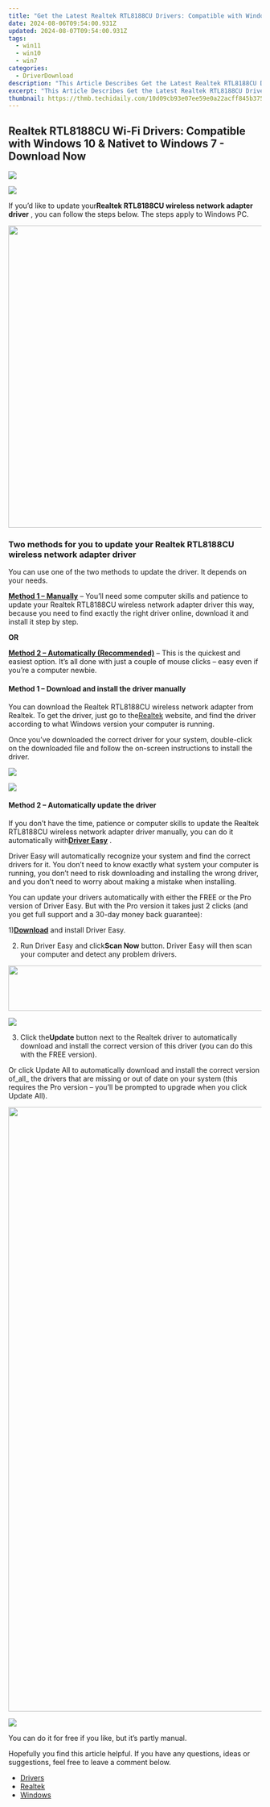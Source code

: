 ```yaml
---
title: "Get the Latest Realtek RTL8188CU Drivers: Compatible with Windows 7 & 10"
date: 2024-08-06T09:54:00.931Z
updated: 2024-08-07T09:54:00.931Z
tags:
  - win11
  - win10
  - win7
categories:
  - DriverDownload
description: "This Article Describes Get the Latest Realtek RTL8188CU Drivers: Compatible with Windows 7 & 10"
excerpt: "This Article Describes Get the Latest Realtek RTL8188CU Drivers: Compatible with Windows 7 & 10"
thumbnail: https://thmb.techidaily.com/10d09cb93e07ee59e0a22acff845b375c79c46fae8d6511978a41c0031c4032e.jpg
---
```


## Realtek RTL8188CU Wi-Fi Drivers: Compatible with Windows 10 & Nativet to Windows 7 - Download Now

<!-- affiliate ads begin -->
<a href="https://store.massmailsoftware.com/order/checkout.php?PRODS=1095219&QTY=1&AFFILIATE=108875&CART=1"><img src="https://secure.avangate.com/images/merchant/dc87c13749315c7217cdc4ac692e704c/banera_for_partners-20_%281%29.jpg" border="0"></a>
<!-- affiliate ads end -->
![](https://images.drivereasy.com/wp-content/uploads/2019/05/image-601.png)

 If you’d like to update your**Realtek RTL8188CU wireless network adapter driver** , you can follow the steps below. The steps apply to Windows PC.  

<!-- affiliate ads begin -->
<a href="https://appsumo.8odi.net/c/5597632/2082526/7443" target="_top" id="2082526"><img src="//a.impactradius-go.com/display-ad/7443-2082526" border="0" alt="" width="1200" height="600"/></a><img height="0" width="0" src="https://appsumo.8odi.net/i/5597632/2082526/7443" style="position:absolute;visibility:hidden;" border="0" />
<!-- affiliate ads end -->
### Two methods for you to update your Realtek RTL8188CU wireless network adapter driver  

 You can use one of the two methods to update the driver. It depends on your needs.  

[**Method 1 – Manually**](https://tools.techidaily.com/drivereasy/download/) – You’ll need some computer skills and patience to update your Realtek RTL8188CU wireless network adapter driver this way, because you need to find exactly the right driver online, download it and install it step by step.

**OR**

[**Method 2 – Automatically (Recommended)**](https://www.drivereasy.com/knowledge/download-realtek-rtl8188cu-wireless-network-adapter-driver-for-windows-10-7/#method2)  – This is the quickest and easiest option. It’s all done with just a couple of mouse clicks – easy even if you’re a computer newbie.

#### Method 1 – Download and install the driver manually

 You can download the Realtek RTL8188CU wireless network adapter from Realtek. To get the driver, just go to the[Realtek](http://www.realtek.com/downloads/) website, and find the driver according to what Windows version your computer is running.

 Once you’ve downloaded the correct driver for your system, double-click on the downloaded file and follow the on-screen instructions to install the driver.

<!-- affiliate ads begin -->
<a href="https://store.absolute.com/order/checkout.php?PRODS=4601998&QTY=1&AFFILIATE=108875&CART=1"><img src="https://secure.avangate.com/images/merchant/ef70e26a0b5da778eda3f48014d087cd/728x90_larger-shield.jpg" border="0"></a>
<!-- affiliate ads end -->
![](https://images.drivereasy.com/wp-content/uploads/2019/05/image-598.png)

#### Method 2 – Automatically update the driver

 If you don’t have the time, patience or computer skills to update the Realtek RTL8188CU wireless network adapter driver manually, you can do it automatically with[**Driver Easy**](https://tools.techidaily.com/drivereasy/download/) .

 Driver Easy will automatically recognize your system and find the correct drivers for it. You don’t need to know exactly what system your computer is running, you don’t need to risk downloading and installing the wrong driver, and you don’t need to worry about making a mistake when installing.

 You can update your drivers automatically with either the FREE or the Pro version of Driver Easy. But with the Pro version it takes just 2 clicks (and you get full support and a 30-day money back guarantee):

 1)[**Download**](https://tools.techidaily.com/drivereasy/download/) and install Driver Easy.

 2) Run Driver Easy and click**Scan Now** button. Driver Easy will then scan your computer and detect any problem drivers.

<!-- affiliate ads begin -->
<a href="https://united.elfm.net/c/5597632/517826/4704" target="_top" id="517826"><img src="//a.impactradius-go.com/display-ad/4704-517826" border="0" alt="" width="728" height="90"/></a><img height="0" width="0" src="https://united.elfm.net/i/5597632/517826/4704" style="position:absolute;visibility:hidden;" border="0" />
<!-- affiliate ads end -->
![](https://images.drivereasy.com/wp-content/uploads/2019/05/image-599.png)

 3) Click the**Update** button next to the Realtek driver to automatically download and install the correct version of this driver (you can do this with the FREE version).

 Or click Update All to automatically download and install the correct version of_all_ the drivers that are missing or out of date on your system (this requires the Pro version – you’ll be prompted to upgrade when you click Update All).

<!-- affiliate ads begin -->
<a href="https://engwe.pxf.io/c/5597632/2093504/25579" target="_top" id="2093504"><img src="//a.impactradius-go.com/display-ad/25579-2093504" border="0" alt="" width="1200" height="1200"/></a><img height="0" width="0" src="https://imp.pxf.io/i/5597632/2093504/25579" style="position:absolute;visibility:hidden;" border="0" />
<!-- affiliate ads end -->
![](https://images.drivereasy.com/wp-content/uploads/2019/05/image-611.png)

 You can do it for free if you like, but it’s partly manual.

 Hopefully you find this article helpful. If you have any questions, ideas or suggestions, feel free to leave a comment below.

* [Drivers](https://tools.techidaily.com/drivereasy/download/)
* [Realtek](https://tools.techidaily.com/drivereasy/download/)
* [Windows](https://tools.techidaily.com/drivereasy/download/)

<ins class="adsbygoogle"
     style="display:block"
     data-ad-format="autorelaxed"
     data-ad-client="ca-pub-7571918770474297"
     data-ad-slot="1223367746"></ins>



<ins class="adsbygoogle"
     style="display:block"
     data-ad-client="ca-pub-7571918770474297"
     data-ad-slot="8358498916"
     data-ad-format="auto"
     data-full-width-responsive="true"></ins>
